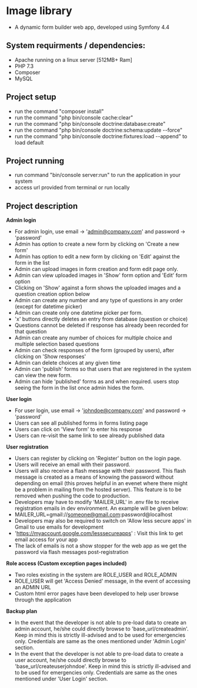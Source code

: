 Image library
======
* A dynamic form builder web app, developed using Symfony 4.4

## System requirments / dependencies:
* Apache running on a linux server [512MB+ Ram] 
* PHP 7.3 
* Composer
* MySQL  

## Project setup 
* run the command "composer install" 
* run the command "php bin/console cache:clear"
* run the command "php bin/console doctrine:database:create"
* run the command "php bin/console doctrine:schema:update --force" 
* run the command "php bin/console doctrine:fixtures:load --append" to load default  

## Project running
* run command "bin/console server:run" to run the application in your system
* access url provided from terminal or run locally

## Project  description
**Admin login**
* For admin login, use email -> 'admin@company.com' and password -> 'password'
* Admin has option to create a new form by clicking on 'Create a new form'
* Admin has option to edit a new form by clicking on 'Edit' against the form in the list
* Admin can upload images in form creation and form edit page only.
* Admin can view uploaded images in 'Show' form option and 'Edit' form option
* Clicking on 'Show' against a form shows the uploaded images and a question creation option below
* Admin can create any number and any type of questions in any order (except for datetime picker)
* Admin can create only one datetime picker per form.
* 'x' buttons directly deletes an entry from database (question or choice)
* Questions cannot be deleted if response has already been recorded for that question
* Admin can create any number of choices for multiple choice and multiple selection based questions
* Admin can check responses of the form (grouped by users), after clicking on 'Show responses'
* Admin can delete choices at any given time
* Admin can 'publish' forms so that users that are registered in the system can view the new form.
* Admin can hide 'published' forms as and when required. users stop seeing the form in the list once admin hides the form.

**User login**
* For user login, use email -> 'johndoe@company.com' and password -> 'password'
* Users can see all published forms in forms listing page
* Users can click on 'View form' to enter his response
* Users can re-visit the same link to see already published data

**User registration**
* Users can register by clicking on 'Register' button on the login page.
* Users will receive an email with their password.
* Users will also receive a flash message with their password. This flash message is created as a means of knowing the password without depending on email (this proves helpful in an evenet where there might be a problem in mailing from the hosted server). This feature is to be removed when pushing the code to production.
* Developers may have to modify 'MAILER_URL' in .env file to receive registration emails in dev environment. An example will be given below:
* MAILER_URL=gmail://someone@gmail.com:password@localhost
* Developers may also be required to switch on 'Allow less secure apps' in Gmail to use emails for development
* 'https://myaccount.google.com/lesssecureapps' : Visit this link to get email access for your app
* The lack of emails is not a show stopper for the web app as we get the password via flash messages post-registration

**Role access (Custom exception pages included)**
* Two roles existing in the system are ROLE_USER and ROLE_ADMIN
* ROLE_USER will get 'Access Denied' message, in the event of accessing an ADMIN URL
* Custom html error pages have been developed to help user browse through the application

**Backup plan**
* In the event that the developer is not able to pre-load data to create an admin account, he/she could directly browse to 'base_url/createadmin'. Keep in mind this is strictly ill-advised and to be used for emergencies only. Credentials are same as the ones mentioned under 'Admin Login' section.
* In the event that the developer is not able to pre-load data to create a user account, he/she could directly browse to 'base_url/createuserjohndoe'. Keep in mind this is strictly ill-advised and to be used for emergencies only. Credentials are same as the ones mentioned under 'User Login' section.


